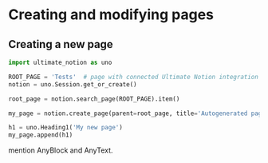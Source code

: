 # Creating and modifying pages

## Creating a new page

```python
import ultimate_notion as uno

ROOT_PAGE = 'Tests'  # page with connected Ultimate Notion integration
notion = uno.Session.get_or_create()

root_page = notion.search_page(ROOT_PAGE).item()
```

```python
my_page = notion.create_page(parent=root_page, title='Autogenerated page')
```

```python
h1 = uno.Heading1('My new page')
my_page.append(h1)
```


mention AnyBlock and AnyText.
